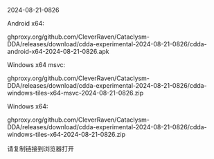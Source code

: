 2024-08-21-0826

Android x64:

ghproxy.org/github.com/CleverRaven/Cataclysm-DDA/releases/download/cdda-experimental-2024-08-21-0826/cdda-android-x64-2024-08-21-0826.apk

Windows x64 msvc:

ghproxy.org/github.com/CleverRaven/Cataclysm-DDA/releases/download/cdda-experimental-2024-08-21-0826/cdda-windows-tiles-x64-msvc-2024-08-21-0826.zip

Windows x64:

ghproxy.org/github.com/CleverRaven/Cataclysm-DDA/releases/download/cdda-experimental-2024-08-21-0826/cdda-windows-tiles-x64-2024-08-21-0826.zip

请复制链接到浏览器打开

